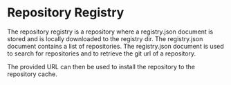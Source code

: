 # Repository Registry

The repository registry is a repository where a registry.json document is stored and is locally downloaded  to the registry dir. The registry.json document contains a list of repositories. The registry.json document is used to search for repositories and to retrieve the git url of a repository.

The provided URL can then be used to install the repository to the repository cache.